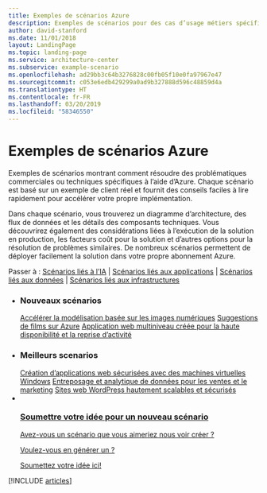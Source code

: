 ```yaml
---
title: Exemples de scénarios Azure
description: Exemples de scénarios pour des cas d’usage métiers spécifiques
author: david-stanford
ms.date: 11/01/2018
layout: LandingPage
ms.topic: landing-page
ms.service: architecture-center
ms.subservice: example-scenario
ms.openlocfilehash: ad29bb3c64b3276828c00fb05f10e0fa97967e47
ms.sourcegitcommit: c053e6edb429299a0ad9b327888d596c48859d4a
ms.translationtype: HT
ms.contentlocale: fr-FR
ms.lasthandoff: 03/20/2019
ms.locfileid: "58346550"
---
```

# <a name="azure-example-scenarios"></a>Exemples de scénarios Azure

Exemples de scénarios montrant comment résoudre des problématiques commerciales ou techniques spécifiques à l’aide d’Azure. Chaque scénario est basé sur un exemple de client réel et fournit des conseils faciles à lire rapidement pour accélérer votre propre implémentation.

Dans chaque scénario, vous trouverez un diagramme d’architecture, des flux de données et les détails des composants techniques. Vous découvrirez également des considérations liées à l’exécution de la solution en production, les facteurs coût pour la solution et d’autres options pour la résolution de problèmes similaires. De nombreux scénarios permettent de déployer facilement la solution dans votre propre abonnement Azure.

Passer à : [Scénarios liés à l’IA](#ai-scenarios) | [Scénarios liés aux applications](#application-scenarios) | [Scénarios liés aux données](#data-scenarios) | [Scénarios liés aux infrastructures](#infrastructure-scenarios)

<!-- markdownlint-disable MD033 -->

<ul class="panelContent cardsL">
    <li>
        <div class="cardSize">
            <div class="cardPadding">
                <div class="card">
                    <div class="cardText">
                        <h3>Nouveaux scénarios</h3>
                        <a class="barLink" href="/azure/architecture/example-scenario/infrastructure/image-modeling" data-linktype="absolute-path">Accélérer la modélisation basée sur les images numériques</a>
                        <a class="barLink" href="/azure/architecture/example-scenario/ai/movie-recommendations" data-linktype="absolute-path">Suggestions de films sur Azure</a>
                        <a class="barLink" href="/azure/architecture/example-scenario/infrastructure/multi-tier-app-disaster-recovery" data-linktype="absolute-path">Application web multiniveau créée pour la haute disponibilité et la reprise d’activité</a>
                    </div>
                </div>
            </div>
        </div>
    </li>
    <li>
        <div class="cardSize">
            <div class="cardPadding">
                <div class="card">
                    <div class="cardText">
                        <h3>Meilleurs scenarios</h3>
                        <a class="barLink" href="/azure/architecture/example-scenario/infrastructure/regulated-multitier-app" data-linktype="absolute-path">Création d’applications web sécurisées avec des machines virtuelles Windows</a>
                        <a class="barLink" href="/azure/architecture/example-scenario/data/data-warehouse" data-linktype="absolute-path">Entreposage et analytique de données pour les ventes et le marketing</a>
                        <a class="barLink" href="/azure/architecture/example-scenario/infrastructure/wordpress" data-linktype="absolute-path">Sites web WordPress hautement scalables et sécurisés</a>
                    </div>
                </div>
            </div>
        </div>
    </li>
    <li>
        <div class="cardSize">
            <div class="cardPadding">
                <div class="card">
                    <div class="cardText">
                        <a href="https://azure-architecture.uservoice.com/forums/918625-architecture-guidance" data-linktype="external">
                            <div class="cardSize cardsF">
                                <div class="cardPadding">
                                    <div class="card">
                                        <div class="cardImageOuter">
                                            <div class="cardImage">
                                                <img src="https://docs.microsoft.com/en-us/media/common/i_feedback.svg" alt="" data-linktype="external">
                                            </div>
                                        </div>
                                        <div class="cardText">
                                            <h3 class="x-hidden-focus">Soumettre votre idée pour un nouveau scénario</h3>
                                            <p>Avez-vous un scénario que vous aimeriez nous voir créer ?</p>
                                            <p>Voulez-vous en générer un ?</p>
                                            <p>Soumettez votre idée ici!</p>
                                        </div>
                                    </div>
                                </div>
                            </div>
                        </a>
                    </div>
                </div>
            </div>
        </div>
    </li>
</ul>

[!INCLUDE [articles](../../includes/scenario_articles.md)]